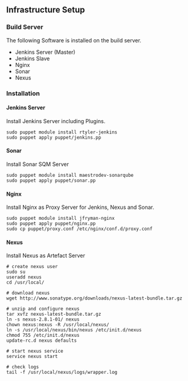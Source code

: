 ## Infrastructure Setup

### Build Server

The following Software is installed on the build server.

* Jenkins Server (Master)
* Jenkins Slave
* Nginx
* Sonar
* Nexus

### Installation

#### Jenkins Server

Install Jenkins Server including Plugins.

```
sudo puppet module install rtyler-jenkins
sudo puppet apply puppet/jenkins.pp
```

#### Sonar

Install Sonar SQM Server

```
sudo puppet module install maestrodev-sonarqube
sudo puppet apply puppet/sonar.pp
```

#### Nginx

Install Nginx as Proxy Server for Jenkins, Nexus and Sonar.

```
sudo puppet module install jfryman-nginx
sudo puppet apply puppet/nginx.pp
sudo cp puppet/proxy.conf /etc/nginx/conf.d/proxy.conf  
```

#### Nexus

Install Nexus as Artefact Server

```
# create nexus user
sudo su
useradd nexus
cd /usr/local/

# download nexus
wget http://www.sonatype.org/downloads/nexus-latest-bundle.tar.gz

# unzip and configure nexus
tar xvfz nexus-latest-bundle.tar.gz
ln -s nexus-2.8.1-01/ nexus
chown nexus:nexus -R /usr/local/nexus/
ln -s /usr/local/nexus/bin/nexus /etc/init.d/nexus
chmod 755 /etc/init.d/nexus
update-rc.d nexus defaults

# start nexus service
service nexus start

# check logs
tail -f /usr/local/nexus/logs/wrapper.log
```
